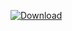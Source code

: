 [ ![Download](https://api.bintray.com/packages/bitcoin-s/bitcoin-s-core/bitcoin-s-bitcoind-rpc/images/download.svg) ](https://bintray.com/bitcoin-s/bitcoin-s-core/bitcoin-s-bitcoind-rpc/_latestVersion)
